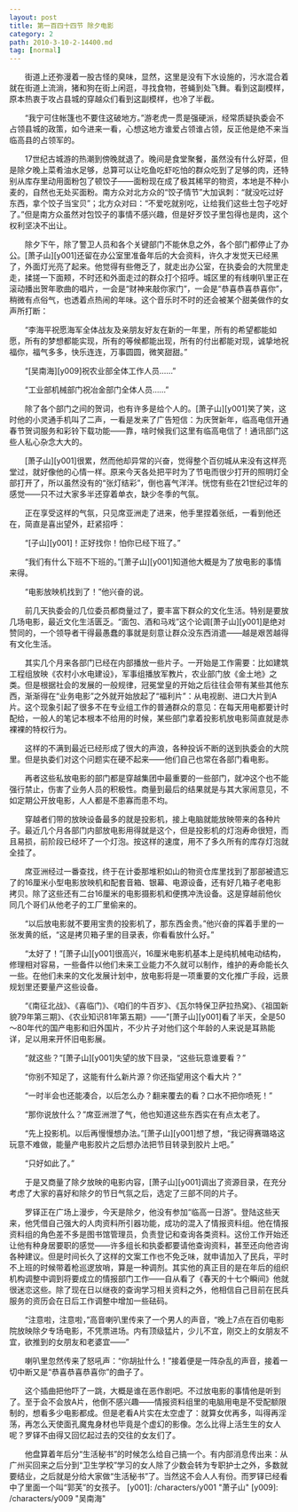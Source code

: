 ```yaml
---
layout: post
title: 第一百四十四节 除夕电影
category: 2
path: 2010-3-10-2-14400.md
tag: [normal]
---
```


　　街道上还弥漫着一股古怪的臭味，显然，这里是没有下水设施的，污水混合着就在街道上流淌，猪和狗在街上闲逛，寻找食物，苍蝇到处飞舞。看到这副模样，原本热衷于攻占县城的穿越众们看到这副模样，也冷了半截。

　　“我宁可住帐篷也不要住这破地方。”游老虎一贯是强硬派，经常质疑执委会不占领县城的政策，如今进来一看，心想这地方谁爱占领谁占领，反正他是绝不来当临高县的占领军的。

　　17世纪古城游的热潮到傍晚就退了。晚间是食堂聚餐，虽然没有什么好菜，但是除夕晚上菜肴油水足够，总算可以让吃鱼吃虾吃怕的群众吃到了足够的肉，还特别从库存里动用面粉包了顿饺子——面粉现在成了极其稀罕的物资，本地是不种小麦的，自然也无处买面粉。南方众对北方众的“饺子情节”大加讽刺：“就没吃过好东西，拿个饺子当宝贝”；北方众对曰：“不爱吃就别吃，让给我们这些土包子吃好了。”但是南方众虽然对包饺子的事情不感兴趣，但是好歹饺子里包得也是肉，这个权利坚决不出让。

　　除夕下午，除了警卫人员和各个关键部门不能休息之外，各个部门都停止了办公。[萧子山][y001]还留在办公室里准备年后的大会资料，许久才发觉天已经黑了，外面灯光亮了起来。他觉得有些倦乏了，就走出办公室，在执委会的大院里走走，揉搓一下面颊，不时还和外面走过的群众打个招呼。城区里的有线喇叭里正在滚动播出贺年歌曲的唱片，一会是“财神来敲你家门”，一会是“恭喜恭喜恭喜你”，稍微有点俗气，也透着点热闹的年味。这个音乐时不时的还会被某个甜美做作的女声所打断：

　　“李海平祝愿海军全体战友及亲朋友好友在新的一年里，所有的希望都能如愿，所有的梦想都能实现，所有的等候都能出现，所有的付出都能对现，诚挚地祝福你，福气多多，快乐连连，万事圆圆，微笑甜甜。”

　　“[吴南海][y009]祝农业部全体工作人员……”

　　“工业部机械部门祝冶金部门全体人员……”

　　除了各个部门之间的贺词，也有许多是给个人的。[萧子山][y001]笑了笑，这时他的小灵通手机叫了二声，一看是发来了广告短信：为庆贺新年，临高电信开通春节贺词服务和彩铃下载功能——靠，啥时候我们这里有临高电信了！通讯部门这些人私心杂念大大的。

　　[萧子山][y001]很累，然而他却异常的兴奋，觉得整个百仞城从来没有这样亮堂过，就好像他的心情一样。原来今天各处把平时为了节电而很少打开的照明灯全部打开了，所以虽然没有的“张灯结彩”，倒也喜气洋洋。恍惚有些在21世纪过年的感觉——只不过大家多半还穿着单衣，缺少冬季的气氛。

　　正在享受这样的气氛，只见席亚洲走了进来，他手里捏着张纸，一看到他还在，简直是喜出望外，赶紧招呼：

　　“[子山][y001]！正好找你！怕你已经下班了。”

　　“我们有什么下班不下班的。”[萧子山][y001]知道他大概是为了放电影的事情来得。

　　“电影放映机找到了！”他兴奋的说。

　　前几天执委会的几位委员都商量过了，要丰富下群众的文化生活。特别是要放几场电影，最近文化生活匮乏。“面包、酒和马戏”这个论调[萧子山][y001]是绝对赞同的，一个领导者干得最愚蠢的事就是刻意让群众没东西消遣——越是艰苦越得有文化生活。

　　其实几个月来各部门已经在内部播放一些片子。一开始是工作需要：比如建筑工程组放映《农村小水电建设》，军事组播放军教片，农业部门放《金土地》之类。但是根据社会的发展的一般规律，冠冕堂皇的开始之后往往会带有某些其他东西，渐渐得在“业务电影”之外就开始放起了“福利片”：从电视剧、进口大片到A片。这个现象引起了很多不在专业组工作的普通群众的意见：在每天用电都要计时配给，一般人的笔记本根本不给用的时候，某些部门拿着投影机放电影简直就是赤裸裸的特权行为。

　　这样的不满到最近已经形成了很大的声浪，各种投诉不断的送到执委会的大院里。但是执委们对这个问题实在硬不起来——他们自己也常在各部门看电影。

　　再者这些私放电影的部门都是穿越集团中最重要的一些部门，就冲这个也不能强行禁止，伤害了业务人员的积极性。商量到最后的结果就是与其大家闹意见，不如定期公开放电影，人人都是不患寡而患不均。

　　穿越者们带的放映设备最多的就是投影机，接上电脑就能放映带来的各种片子。最近几个月各部门内部放电影用得就是这个，但是投影机的灯泡寿命很短，而且易损，前阶段已经坏了一个灯泡。按这样的速度，用不了多久所有的库存灯泡就全挂了。

　　席亚洲经过一番查找，终于在计委那堆积如山的物资仓库里找到了那部被遗忘了的16厘米小型电影放映机和配套音箱、银幕、电源设备，还有好几箱子老电影拷贝。除了这些还有二台16厘米的电影摄影机和便携冲洗设备。这是穿越前他伙同几个哥们从他老子的工厂里偷来的。

　　“以后放电影就不要用宝贵的投影机了，那东西金贵。”他兴奋的挥着手里的一张发黄的纸，“这是拷贝箱子里的目录表，你看看放什么好。”

　　“太好了！”[萧子山][y001]很高兴，16厘米电影机基本上是纯机械电动结构，修理相对容易，一些备件以他们未来工业能力不久就可以制作，维护的寿命能长久一些。在他们未来的文化发展计划中，放电影将是一项重要的文化推广手段，远景规划里还要量产这些设备。

　　“《南征北战》、《喜临门》、《咱们的牛百岁》、《瓦尔特保卫萨拉热窝》、《祖国新貌79年第三期》、《农业知识81年第五期》——”[萧子山][y001]看了半天，全是50～80年代的国产电影和旧外国片，不少片子对他们这个年龄的人来说是耳熟能详，足以用来开怀旧电影展。

　　“就这些？”[萧子山][y001]失望的放下目录，“这些玩意谁要看？”

　　“你别不知足了，这能有什么新片源？你还指望用这个看大片？”

　　“一时半会也还能凑合，以后怎么办？翻来覆去的看？口水不把你喷死！”

　　“那你说放什么？”席亚洲泄了气，他也知道这些东西实在有点太老了。

　　“先上投影机。以后再慢慢想办法。”[萧子山][y001]想了想，“我记得赛璐珞这玩意不难做，能量产电影胶片之后想办法把节目转录到胶片上吧。”

　　“只好如此了。”

　　于是又商量了除夕放映的电影内容，[萧子山][y001]调出了资源目录，在充分考虑了大家的喜好和除夕的节日气氛之后，选定了三部不同的片子。

　　罗铎正在广场上漫步，今天是除夕，他没有参加“临高一日游”。登陆这些天来，他凭借自己强大的人肉资料所引器功能，成功的混入了情报资料组。他在情报资料组的角色差不多是图书馆管理员，负责登记和查询各类资料。这份工作开始还让他有种身居要职的感觉——许多组长和执委都要请他查询资料，甚至还向他咨询各种建议。但是时间长久了这样的文案工作也不免乏味，就申请加入了民兵，平时不上班的时候带着枪巡逻放哨，算是一种调剂。其实他的真正目的是在年后的组织机构调整中调到将要成立的情报部门工作——自从看了《春天的十七个瞬间》他就很迷恋这些。除了现在日以继夜的查询学习相关资料之外，他相信自己目前在民兵服务的资历会在日后工作调整中增加一些砝码。

　　“注意啦，注意啦，”高音喇叭里传来了一个男人的声音，“晚上7点在百仞电影院放映除夕专场电影，不凭票进场。内有顶级猛片，少儿不宜，刚交上的女朋友不宜，欲推到的女朋友和老婆宜——”

　　喇叭里忽然传来了怒吼声：“你胡扯什么！”接着便是一阵杂乱的声音，接着一切中断又是“恭喜恭喜恭喜你”的曲子了。

　　这个插曲把他吓了一跳，大概是谁在恶作剧吧。不过放电影的事情他是听到了。至于会不会放A片，他倒不感兴趣——情报资料组里的电脑用电是不受配额限制的，想看多少电影都成。但是老看A片实在太空虚了：就算女优再多，叫得再淫荡，再怎么天使面孔魔鬼身材也毕竟是个虚幻的影像。怎么比得上活生生的女人呢？罗铎不由得又回忆起过去的交往的女友们了。

　　他盘算着年后分“生活秘书”的时候怎么给自己搞一个。有内部消息传出来：从广州买回来之后分到“卫生学校”学习的女人除了少数会转为专职护士之外，多数就要结业，之后就是分给大家做“生活秘书”了。当然这不会人人有份。而罗铎已经看中了里面一个叫“郭芙”的女孩子。
[y001]: /characters/y001 "萧子山"
[y009]: /characters/y009 "吴南海"
